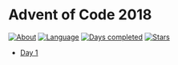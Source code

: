 # Advent of Code 2018

[![About](https://img.shields.io/badge/Advent%20of%20Code-2018-brightgreen)](https://adventofcode.com/2018/about)
[![Language](https://img.shields.io/badge/Language-Python-orange)](https://www.python.org/)
[![Days completed](https://img.shields.io/badge/Days%20completed-1-blue)]()
[![Stars](https://img.shields.io/badge/⭐️-2-yellow)]()

* [Day 1](Day1.py)